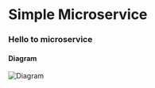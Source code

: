 # Simple Microservice
### Hello to microservice
#### Diagram
![Diagram](https://viewer.diagrams.net/?tags=%7B%7D&highlight=0000ff&edit=_blank&layers=1&nav=1&title=diagram.drawio#R1Vhdb5swFP01PCbiIwnJ4%2FKxblKnZYqmtXmZPLgFV4CRYwLs18%2BUa4hD2mZqVrKn%2BJ7Y%2BPrcc65JDGcRFzecpOEX5kNk2KZfGM7SsG3LHJvyo0JKRCZTt0YCTn3EWmBDf4NaimhGfdhpEwVjkaCpDnosScATGkY4Z7k%2B7YFF%2Bq4pCaADbDwSddEf1BdhjU7VuSr8E9AgVDtbJn4TEzUZgV1IfJYfQM7KcBacMVGP4mIBUcWe4qVe9%2FGZb5vEOCTinAXfOf852D9%2BM%2BNfZXj71Su22%2B0An7InUYYH3sQ8E1RiG%2BB76gEmL0rFSB5SAZuUeFWcy7IbzjwUcSQjSw7JLq3r8EALkFvPcQfgAopnU7caQqSUgMUgeCmn4IKJ4hBV5LgY521JrCli4WE5FEhQBkHz7JYpOUCy%2FoI4p8ML%2BFI4GDIuQhawhESrFp1zliV%2BxcnSlFE755axFNl7BCFKdAHJBNO5lXTx8q5aPxyr8B4f9xQsCy0qMapzrRJ8uQDyPCzjHrxwbhs9SHgA4jVhdQvKISKC7vU8Ll4cu6PqOUlEeV2itqe6qAez3kU97kPUFxTn6Exx2n2Kc9Jv59D6xtAdv1%2FrOLc6vbaOUfdCVC3DXNKdx6Tny2toH6Oj9mE5J9qHe6p9uP%2BqfUyvSdnvKGz3TGGP%2BhS2eqH%2Bb5u7%2B0b2cOmaUblzYyPH0m00OzJHXVRcdFSCJos3VMXuxTMFFXcH48O7QIatY6pAGaYx2sAcmqatu202tl%2Fx21O0Bk4lZcD7M2Gvt4vbuV0%2BrD9L4IYIyMlV3Cuu7gf71LVyqbdSGba%2Ff2tLtX8jOKs%2F)